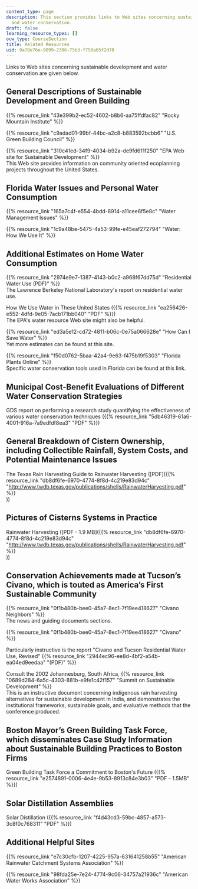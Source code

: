 ```yaml
---
content_type: page
description: This section provides links to Web sites concerning sustainable development
  and water conservation.
draft: false
learning_resource_types: []
ocw_type: CourseSection
title: Related Resources
uid: 9a78e76e-9099-2306-75b3-f750a65f2d78
---
```

Links to Web sites concerning sustainable development and water conservation are given below.

## General Descriptions of Sustainable Development and Green Building

{{% resource_link "43e399b2-ec52-4602-b8b6-aa75ffdfac82" "Rocky Mountain Institute" %}}

{{% resource_link "c9adad01-99bf-44bc-a2c8-b883592bcbb6" "U.S. Green Building Council" %}}

{{% resource_link "310c41ed-34f9-4034-b92a-de9fd611f250" "EPA Web site for Sustainable Development" %}}   
This Web site provides information on community oriented ecoplanning projects throughout the United States.

## Florida Water Issues and Personal Water Consumption

{{% resource_link "165a7c4f-e554-4bdd-8914-a11cee6f5e8c" "Water Management Issues" %}}

{{% resource_link "1c9a48be-5475-4a53-99fe-e45eaf272794" "Water: How We Use It" %}}

## Additional Estimates on Home Water Consumption

{{% resource_link "2974e9e7-1387-4143-b0c2-a968f67dd75d" "Residential Water Use (PDF)" %}}   
The Lawrence Berkeley National Laboratory's report on residential water use.

How We Use Water in These United States ({{% resource_link "ea256426-e552-4dfd-9e05-7acb171bb040" "PDF" %}})   
The EPA's water resource Web site might also be helpful.

{{% resource_link "ed3a5e12-cd72-4811-b06c-0e75a066628e" "How Can I Save Water" %}}   
Yet more estimates can be found at this site.

{{% resource_link "f50d0762-5baa-42a4-9e63-f475b19f5303" "Florida Plants Online" %}}   
Specific water conservation tools used in Florida can be found at this link.

## Municipal Cost-Benefit Evaluations of Different Water Conservation Strategies

GDS report on performing a research study quantifying the effectiveness of various water conservation techniques ({{% resource_link "5db46319-61a6-4001-916a-7a9edfdf8ea3" "PDF" %}})

## General Breakdown of Cistern Ownership, including Collectible Rainfall, System Costs, and Potential Maintenance Issues

The Texas Rain Harvesting Guide to Rainwater Harvesting (\[PDF\]({{% resource_link "db8df6fe-6970-4774-8f8d-4c219e83d94c" "http://www.twdb.texas.gov/publications/shells/RainwaterHarvesting.pdf" %}}  
))

## Pictures of Cisterns Systems in Practice

Rainwater Harvesting (\[PDF - 1.9 MB\]({{% resource_link "db8df6fe-6970-4774-8f8d-4c219e83d94c" "http://www.twdb.texas.gov/publications/shells/RainwaterHarvesting.pdf" %}}  
))

## Conservation Achievements made at Tucson’s Civano, which is touted as America’s First Sustainable Community

{{% resource_link "0f1b480b-bee0-45a7-8ec1-7f19ee418627" "Civano Neighbors" %}}   
The news and guiding documents sections.

{{% resource_link "0f1b480b-bee0-45a7-8ec1-7f19ee418627" "Civano" %}}

Particularly instructive is the report "Civano and Tucson Residential Water Use, Revised" {{% resource_link "2944ec96-ee8d-4bf2-a54b-ea04ed9eedaa" "(PDF)" %}}

Consult the 2002 Johannesburg, South Africa, {{% resource_link "0689d284-6a5c-4303-881b-e9fe1c42f157" "Summit on Sustainable Development" %}}   
This is an instructive document concerning indigenous rain harvesting alternatives for sustainable development in India, and demonstrates the institutional frameworks, sustainable goals, and evaluative methods that the conference produced.

## Boston Mayor’s Green Building Task Force, which disseminates Case Study Information about Sustainable Building Practices to Boston Firms

Green Building Task Force a Commitment to Boston's Future ({{% resource_link "e2574891-0006-4e4e-9b53-8913c84e3b03" "PDF - 1.5MB" %}})

## Solar Distillation Assemblies

Solar Distillation ({{% resource_link "f4d43cd3-59bc-4857-a573-3c8f0c768311" "PDF" %}})

## Additional Helpful Sites

{{% resource_link "e7c30cfb-1207-4225-957a-631641258b55" "American Rainwater Catchment Systems Association" %}}

{{% resource_link "98fda25e-7e24-4774-9c06-34757a21936c" "American Water Works Association" %}}